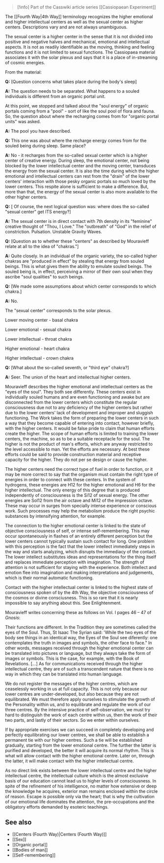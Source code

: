 
> [!info] Part of the Casswiki article series [[Cassiopaean Experiment]]

The [[Fourth Way|4th Way]] terminology recognizes the higher emotional and higher intellectual centers as well as the sexual center as higher centers. Descriptions vary and are not always unambiguous.

The sexual center is a higher center in the sense that it is not divided into positive and negative halves and mechanical, emotional and intellectual aspects. It is not as readily identifiable as the moving, thinking and feeling functions and it is not limited to sexual functions. The Cassiopaea material associates it with the solar plexus and says that it is a place of in-streaming of cosmic energies.

From the material:

**Q:** \[Question concerns what takes place during the body's sleep\]

**A:** The question needs to be separated. What happens to a souled individuals is different from an organic portal unit.

At this point, we stopped and talked about the "soul energy" of organic portals coming from a "pool" - sort of like the soul pool of flora and fauna. So, the question about where the recharging comes from for "organic portal units" was asked.

**A:** The pool you have described.

**Q:** This one was about where the recharge energy comes from for the souled being during sleep. Same place?

**A:** No - it recharges from the so-called sexual center which is a higher center of creative energy. During sleep, the emotional center, not being blocked by the lower intellectual center and the moving center, transduces the energy from the sexual center. It is also the time during which the higher emotional and intellectual centers can rest from the "drain" of the lower centers' interaction with those pesky organic portals so much loved by the lower centers. This respite alone is sufficient to make a difference. But, more than that, the energy of the sexual center is also more available to the other higher centers.

**Q:** \[ Of course, the next logical question was: where does the so-called "sexual center" get ITS energy?\]

**A:** The sexual center is in direct contact with 7th density in its "feminine" creative thought of "Thou, I Love." The "outbreath" of "God" in the relief of constriction. Pulsation. Unstable Gravity Waves.

**Q:** \[Question as to whether these "centers" as described by Mouravieff relate at all to the idea of "chakras."\]

**A:** Quite closely. In an individual of the organic variety, the so-called higher chakras are "produced in effect" by stealing that energy from souled beings. This is what gives them the ability to emulate souled beings. The souled being is, in effect, perceiving a mirror of their own soul when they ascribe "soul qualities" to such beings.

**Q:** \[We made some assumptions about which center corresponds to which chakra.\]

**A:** No.

The "sexual center" corresponds to the solar plexus.

Lower moving center - basal chakra

Lower emotional - sexual chakra

Lower intellectual - throat chakra

Higher emotional - heart chakra

Higher intellectual - crown chakra

**Q:** \[What about the so-called seventh, or "third eye" chakra?\]

**A:** Seer. The union of the heart and intellectual higher centers.

Mouravieff describes the higher emotional and intellectual centers as the "eyes of the soul". They both see differently. These centers exist in individually souled humans and are even functioning and awake but are disconnected from the lower centers which constitute the regular consciousness due not to any deficiency of the higher centers but rather due to the lower centers' lack of development and improper and sluggish functioning. The Work takes the form of preparing the lower centers in such a way that they become capable of entering into contact, however briefly, with the higher centers. It would be false pride to claim that human efforts create the higher. The scope of human efforts is limited to training the lower centers, the machine, so as to be a suitable receptacle for the soul. The higher is not the product of man's efforts, which are anyway restricted to the level accessible to man. Yet the efforts are necessary. At best these efforts could be said to provide construction material and receptive capacity for the higher. They do not per se design or cause the higher.

The higher centers need the correct type of fuel in order to function, or it may be more correct to say that the organism must contain the right type of energies in order to connect with these centers. In the system of hydrogens, these energies are H12 for the higher emotional and H6 for the higher intellectual. The only energy of this degree that is produced independently of consciousness is the Si12 of sexual energy. The other energies are Sol12 from the air octave and Mi12 of the impression octave. These may occur in surges from specially intense experience or conscious work. Such processes may help the metabolism produce the right psychic substances by intensifying attention, for example.

The connection to the higher emotional center is linked to the state of objective consciousness of self, or intense self-remembering. This may occur spontaneously in flashes of an entirely different perception but the lower centers cannot typically sustain such contact for long. One problem with this perception is the fact that the lower intellect immediately steps in the way and starts analyzing, which disrupts the immediacy of the contact. The lower intellect substitutes ideas and representations for the thing itself and replaces immediate perception with imagination. The strength of attention is not sufficient for staying with the experience. Both intellect and emotion flee into imagination and making interpretations and judgements, which is their normal automatic functioning.

Contact with the higher intellectual center is linked to the highest state of consciousness spoken of by the 4th Way, the objective consciousness of the cosmos or divine consciusness. This is so rare that it is nearly impossible to say anything about this. See Enlightenment.

Mouravieff writes concerning these as follows on Vol. I pages 46 – 47 of _Gnosis_:

Their functions are different. In the Tradition they are sometimes called the eyes of the Soul. Thus, St Isaac The Syrian said: 'While the two eyes of the body see things in an identical way, the Eyes of the Soul see diferently: one contemplates the truth in images and symbols, the other face to face." In other words, messages received through the higher emotional center can be translated into pictures or language, but they always take the form of images or symbols. This is the case, for example, with the Book of Revelations. \[…\] As for communications received through the higher intellectual centre, they are of such a transcendent nature that there is no way in which they can be translated into human language.

We do not register the messages of the higher centres, which are ceaselessly working in us at full capacity. This is not only because our lower centres are under-developed, but also because they are not equilibrated. We must therefore apply ourselves to stimulate the growth of the Personality within us, and to equilibrate and regulate the work of our three centres. By the intensive practice of self-observation, we must try hard to distinguish the work of each centre within us, then the work of their two parts, and lastly of their sectors. So we enter within ourselves.

If by appropriate exercises we can succeed in completely developing and perfectly equilibrating our lower centres, we shall be able to establish a permanent tie with our higher centres. Such a tie will be established gradually, starting from the lower emotional centre. The further the latter is purified and developed, the better it will acquire its normal rhythm. This is what will allow contact with the higher emotional centre. Later on, through the latter, it will make contact with the higher intellectual centre.

As no direct link exists between the lower intellectual centre and the higher intellectual centre, the intellectual culture which is the almost exclusive basis of our education cannot lead us to higher levels of consciousness. In spite of the refinement of his intelligence, no matter how extensive or deep the knowledge he acquires, exterior man remains enclosed within the circle of reason. Escape is possible only via the heart; that is why the cultivation of our emotional life dominates the attention, the pre-occupations and the obligatory efforts demanded by esoteric teachings.

See also
--------

*   [[Centers (Fourth Way)|Centers (Fourth Way)‎]]
*   [[Sex]]
*   [[Organic portal]]
*   [[Bodies of man]]
*   [[Self-remembering]]